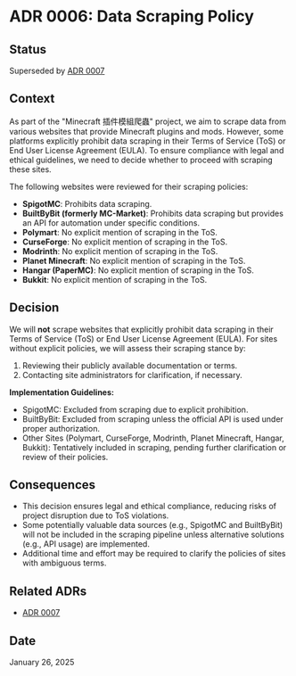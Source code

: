 # ADR 0006: Data Scraping Policy

## Status
Superseded by [ADR 0007](./0007-api-first-data-collection-strategy.md)

## Context
As part of the "Minecraft 插件模組爬蟲" project, we aim to scrape data from various websites that provide Minecraft plugins and mods. However, some platforms explicitly prohibit data scraping in their Terms of Service (ToS) or End User License Agreement (EULA). To ensure compliance with legal and ethical guidelines, we need to decide whether to proceed with scraping these sites.

The following websites were reviewed for their scraping policies:
- **SpigotMC**: Prohibits data scraping.
- **BuiltByBit (formerly MC-Market)**: Prohibits data scraping but provides an API for automation under specific conditions.
- **Polymart**: No explicit mention of scraping in the ToS.
- **CurseForge**: No explicit mention of scraping in the ToS.
- **Modrinth**: No explicit mention of scraping in the ToS.
- **Planet Minecraft**: No explicit mention of scraping in the ToS.
- **Hangar (PaperMC)**: No explicit mention of scraping in the ToS.
- **Bukkit**: No explicit mention of scraping in the ToS.

## Decision
We will **not** scrape websites that explicitly prohibit data scraping in their Terms of Service (ToS) or End User License Agreement (EULA). For sites without explicit policies, we will assess their scraping stance by:
1. Reviewing their publicly available documentation or terms.
2. Contacting site administrators for clarification, if necessary.

**Implementation Guidelines:**
- SpigotMC: Excluded from scraping due to explicit prohibition.
- BuiltByBit: Excluded from scraping unless the official API is used under proper authorization.
- Other Sites (Polymart, CurseForge, Modrinth, Planet Minecraft, Hangar, Bukkit): Tentatively included in scraping, pending further clarification or review of their policies.

## Consequences
- This decision ensures legal and ethical compliance, reducing risks of project disruption due to ToS violations.
- Some potentially valuable data sources (e.g., SpigotMC and BuiltByBit) will not be included in the scraping pipeline unless alternative solutions (e.g., API usage) are implemented.
- Additional time and effort may be required to clarify the policies of sites with ambiguous terms.

## Related ADRs
- [ADR 0007](./0007-api-first-data-collection-strategy.md)

## Date
January 26, 2025
